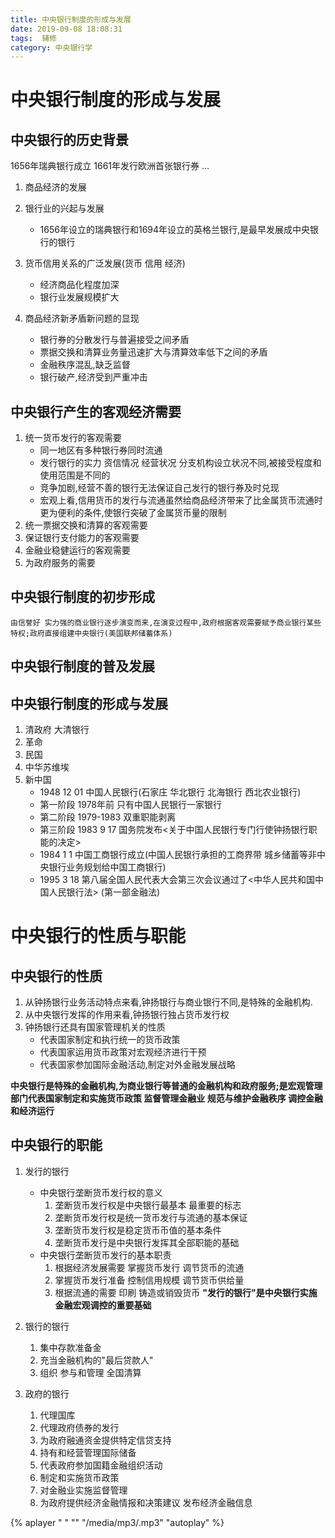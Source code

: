 ```yaml
---
title: 中央银行制度的形成与发展
date: 2019-09-08 18:08:31
tags:  辅修
category: 中央银行学
---
```


# 中央银行制度的形成与发展

## 中央银行的历史背景
1656年瑞典银行成立 1661年发行欧洲首张银行券 ...

1. 商品经济的发展
2. 银行业的兴起与发展
   - 1656年设立的瑞典银行和1694年设立的英格兰银行,是最早发展成中央银行的银行

3. 货币信用关系的广泛发展(货币 信用 经济)
    -  经济商品化程度加深
    -  银行业发展规模扩大
4. 商品经济新矛盾新问题的显现
    - 银行券的分散发行与普遍接受之间矛盾
    - 票据交换和清算业务量迅速扩大与清算效率低下之间的矛盾
    - 金融秩序混乱,缺乏监督
    - 银行破产,经济受到严重冲击
## 中央银行产生的客观经济需要
1. 统一货币发行的客观需要
    - 同一地区有多种银行券同时流通
    - 发行银行的实力 资信情况 经营状况 分支机构设立状况不同,被接受程度和使用范围是不同的
    - 竞争加剧,经营不善的银行无法保证自己发行的银行券及时兑现
    - 宏观上看,信用货币的发行与流通虽然给商品经济带来了比金属货币流通时更为便利的条件,使银行突破了金属货币量的限制
2. 统一票据交换和清算的客观需要
3. 保证银行支付能力的客观需要
4. 金融业稳健运行的客观需要
5. 为政府服务的需要

## 中央银行制度的初步形成
    由信誉好 实力强的商业银行逐步演变而来,在演变过程中,政府根据客观需要赋予商业银行某些特权;政府直接组建中央银行(美国联邦储蓄体系)


## 中央银行制度的普及发展


## 中央银行制度的形成与发展
1. 清政府   大清银行
2. 革命
3. 民国
4. 中华苏维埃
5. 新中国
    - 1948 12 01 中国人民银行(石家庄 华北银行 北海银行 西北农业银行)
    - 第一阶段 1978年前 只有中国人民银行一家银行
    - 第二阶段 1979-1983 双重职能剥离
    - 第三阶段 1983 9 17 国务院发布<关于中国人民银行专门行使钟扬银行职能的决定>
    - 1984 1 1 中国工商银行成立(中国人民银行承担的工商界带 城乡储蓄等非中央银行业务规划给中国工商银行)
    - 1995 3 18 第八届全国人民代表大会第三次会议通过了<中华人民共和国中国人民银行法> (第一部金融法)

# 中央银行的性质与职能

## 中央银行的性质
1. 从钟扬银行业务活动特点来看,钟扬银行与商业银行不同,是特殊的金融机构.
2. 从中央银行发挥的作用来看,钟扬银行独占货币发行权
3. 钟扬银行还具有国家管理机关的性质
    - 代表国家制定和执行统一的货币政策
    - 代表国家运用货币政策对宏观经济进行干预
    - 代表国家参加国际金融活动,制定对外金融发展战略
  
**中央银行是特殊的金融机构,为商业银行等普通的金融机构和政府服务;是宏观管理部门代表国家制定和实施货币政策 监督管理金融业 规范与维护金融秩序 调控金融和经济运行**


## 中央银行的职能
1. 发行的银行
    - 中央银行垄断货币发行权的意义
        1. 垄断货币发行权是中央银行最基本 最重要的标志
        2. 垄断货币发行权是统一货币发行与流通的基本保证
        3. 垄断货币发行权是稳定货币币值的基本条件
        4. 垄断货币发行是中央银行发挥其全部职能的基础
    - 中央银行垄断货币发行的基本职责
        1. 根据经济发展需要 掌握货币发行 调节货币的流通
        2. 掌握货币发行准备 控制信用规模 调节货币供给量
        3. 根据流通的需要 印刷 铸造或销毁货币 
    **"发行的银行"是中央银行实施金融宏观调控的重要基础**
2. 银行的银行
    1. 集中存款准备金
    2. 充当金融机构的"最后贷款人"
    3. 组织 参与和管理 全国清算

3. 政府的银行
    1. 代理国库
    2. 代理政府债券的发行
    3. 为政府融通资金提供特定信贷支持
    4. 持有和经营管理国际储备
    5. 代表政府参加国籍金融组织活动
    6. 制定和实施货币政策
    7. 对金融业实施监督管理
    8. 为政府提供经济金融情报和决策建议 发布经济金融信息






{% aplayer " " ""
 "/media/mp3/.mp3" "autoplay" %}